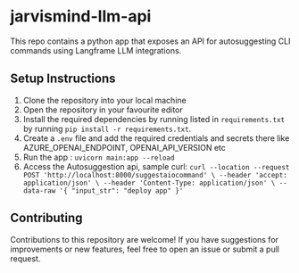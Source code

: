 # jarvismind-llm-api
This repo contains a python app that exposes an API for autosuggesting CLI commands using Langframe LLM integrations.

## Setup Instructions
1. Clone the repository into your local machine
2. Open the repository in your favourite editor
3. Install the required dependencies by running listed in `requirements.txt` by running `pip install -r requirements.txt`.
4. Create a `.env` file and add the required credentials and secrets there like AZURE_OPENAI_ENDPOINT, OPENAI_API_VERSION etc
5. Run the app : `uvicorn main:app --reload`
6. Access the Autosuggestion api,  sample curl:
    `curl --location --request POST 'http://localhost:8000/suggestaiocommand' \
    --header 'accept: application/json' \
    --header 'Content-Type: application/json' \
    --data-raw '{
    "input_str": "deploy app"
    }'`
   
## Contributing
Contributions to this repository are welcome! If you have suggestions for improvements or new features, feel free to open an issue or submit a pull request.
